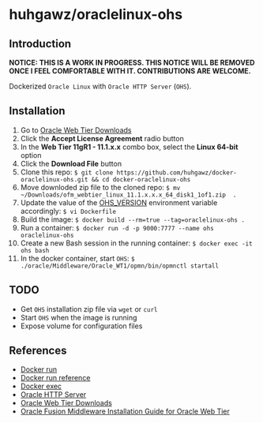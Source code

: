 # huhgawz/oraclelinux-ohs

## Introduction

**NOTICE: THIS IS A WORK IN PROGRESS. THIS NOTICE WILL BE REMOVED ONCE I FEEL COMFORTABLE WITH IT. CONTRIBUTIONS ARE WELCOME.**

Dockerized `Oracle Linux` with `Oracle HTTP Server` (`OHS`).

## Installation

1. Go to [Oracle Web Tier Downloads](http://www.oracle.com/technetwork/middleware/webtier/downloads/index.html)
2. Click the **Accept License Agreement** radio button
3. In the **Web Tier 11gR1 - 11.1.x.x** combo box, select the **Linux 64-bit** option
4. Click the **Download File** button
6. Clone this repo: `$ git clone https://github.com/huhgawz/docker-oraclelinux-ohs.git && cd docker-oraclelinux-ohs`
7. Move downloded zip file to the cloned repo: `$ mv ~/Downloads/ofm_webtier_linux_11.1.x.x.x_64_disk1_1of1.zip  .`
8. Update the value of the [OHS_VERSION](https://github.com/huhgawz/docker-oraclelinux-ohs/blob/master/Dockerfile#L15) environment variable accordingly: `$ vi Dockerfile`
9. Build the image: `$ docker build --rm=true --tag=oraclelinux-ohs .`
10. Run a container: `$ docker run -d -p 9000:7777 --name ohs oraclelinux-ohs`
11. Create a new Bash session in the running container: `$ docker exec -it ohs bash` 
12. In the docker container, start `OHS`: `$ ./oracle/Middleware/Oracle_WT1/opmn/bin/opmnctl startall` 

## TODO

- Get `OHS` installation zip file via `wget` or `curl`
- Start `OHS` when the image is running
- Expose volume for configuration files

## References

- [Docker run](https://docs.docker.com/reference/commandline/run/)
- [Docker run reference](https://docs.docker.com/reference/run/)
- [Docker exec](https://docs.docker.com/reference/commandline/exec/)
- [Oracle HTTP Server](http://www.oracle.com/technetwork/middleware/webtier/overview/index.html#OHS)
- [Oracle Web Tier Downloads](http://www.oracle.com/technetwork/middleware/webtier/downloads/index.html)
- [Oracle Fusion Middleware Installation Guide for Oracle Web Tier](https://docs.oracle.com/middleware/11119/webtier/install-ohs/toc.htm)
